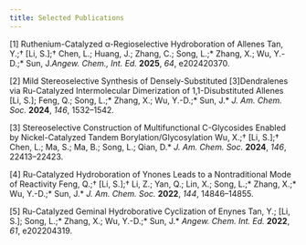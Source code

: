 ```yaml
---
title: Selected Publications
---
```


[1]	Ruthenium-Catalyzed α-Regioselective Hydroboration of Allenes
Tan, Y.;† [Li, S.];† Chen, L.; Huang, J.; Zhang, C.; Song, L.;* Zhang, X.; Wu, Y.-D.;* Sun, J._Angew. Chem., Int. Ed._ **2025**, _64_, e202420370.

[2] Mild Stereoselective Synthesis of Densely-Substituted [3]Dendralenes via Ru-Catalyzed Intermolecular Dimerization of 1,1-Disubstituted Allenes
[Li, S.]; Feng, Q.; Song, L.;* Zhang, X.; Wu, Y.-D.;* Sun, J.*
_J. Am. Chem. Soc._ **2024**, _146_, 1532–1542.

[3]	Stereoselective Construction of Multifunctional C-Glycosides Enabled by Nickel-Catalyzed Tandem Borylation/Glycosylation
Wu, X.;† [Li, S.];† Chen, L.; Ma, S.; Ma, B.; Song, L.; Qian, D.*
_J. Am. Chem. Soc._ **2024**, _146_, 22413–22423.

[4]	Ru-Catalyzed Hydroboration of Ynones Leads to a Nontraditional Mode of Reactivity
Feng, Q.;† [Li, S.];† Li, Z.; Yan, Q.; Lin, X.; Song, L.;* Zhang, X.;* Wu, Y.-D.;* Sun, J.*
_J. Am. Chem. Soc._ **2022**, _144_, 14846–14855.

[5] Ru-Catalyzed Geminal Hydroborative Cyclization of Enynes
Tan, Y.; [Li, S.]; Song, L.;* Zhang, X.; Wu, Y.-D.;* Sun, J.* 
_Angew. Chem. Int. Ed._ **2022**, _61_, e202204319.